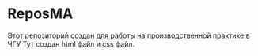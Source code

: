 # ReposMA
Этот репозиторий создан для работы на производственной практике в ЧГУ
Тут создан html файл и css файл.